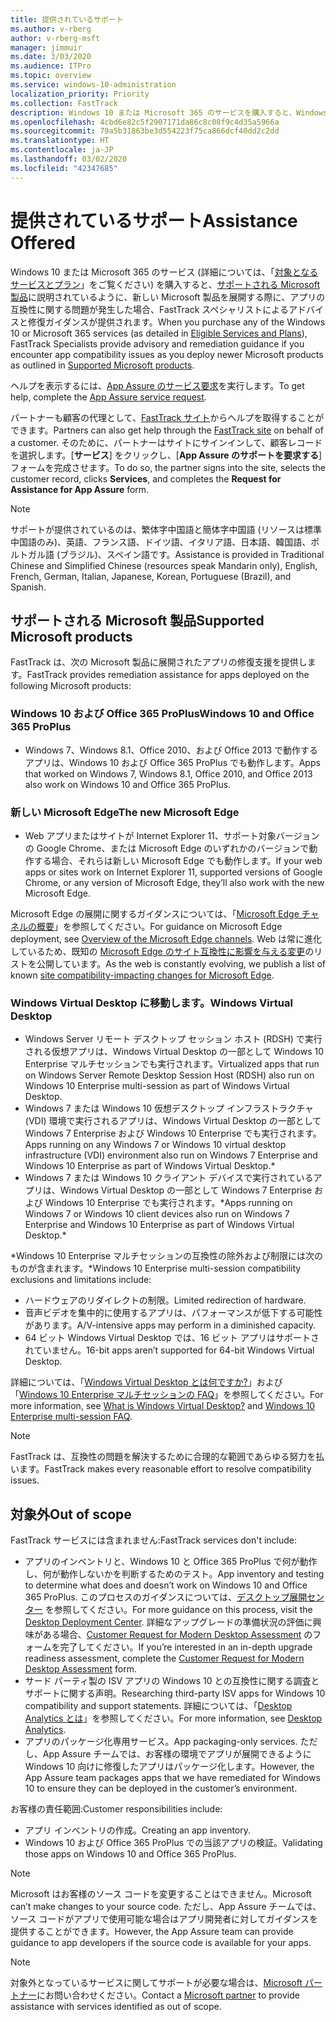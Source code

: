 ```yaml
---
title: 提供されているサポート
ms.author: v-rberg
author: v-rberg-msft
manager: jimmuir
ms.date: 3/03/2020
ms.audience: ITPro
ms.topic: overview
ms.service: windows-10-administration
localization_priority: Priority
ms.collection: FastTrack
description: Windows 10 または Microsoft 365 のサービスを購入すると、Windows 10 や Office 365 ProPlus を展開し、無償で最新の状態を保つ (対象のサブスクリプションにより) 際のサポートとして、FastTrack スペシャリストによるアドバイスと修復ガイダンスが提供されます。
ms.openlocfilehash: 4cbd6e82c5f2907171da86c8c08f9c4d35a5966a
ms.sourcegitcommit: 79a5b31863be3d554223f75ca866dcf40dd2c2dd
ms.translationtype: HT
ms.contentlocale: ja-JP
ms.lasthandoff: 03/02/2020
ms.locfileid: "42347685"
---
```

# <a name="assistance-offered"></a><span data-ttu-id="fa34f-103">提供されているサポート</span><span class="sxs-lookup"><span data-stu-id="fa34f-103">Assistance Offered</span></span>  

<span data-ttu-id="fa34f-104">Windows 10 または Microsoft 365 のサービス (詳細については、「[対象となるサービスとプラン](M365-eligible-services-and-plans.md)」をご覧ください) を購入すると、[サポートされる Microsoft 製品](#supported-microsoft-products)に説明されているように、新しい Microsoft 製品を展開する際に、アプリの互換性に関する問題が発生した場合、FastTrack スペシャリストによるアドバイスと修復ガイダンスが提供されます。</span><span class="sxs-lookup"><span data-stu-id="fa34f-104">When you purchase any of the Windows 10 or Microsoft 365 services (as detailed in [Eligible Services and Plans](M365-eligible-services-and-plans.md)), FastTrack Specialists provide advisory and remediation guidance if you encounter app compatibility issues as you deploy newer Microsoft products as outlined in [Supported Microsoft products](#supported-microsoft-products).</span></span>

<span data-ttu-id="fa34f-105">ヘルプを表示するには、[App Assure のサービス要求](https://go.microsoft.com/fwlink/?linkid=2022721)を実行します。</span><span class="sxs-lookup"><span data-stu-id="fa34f-105">To get help, complete the [App Assure service request](https://go.microsoft.com/fwlink/?linkid=2022721).</span></span>

<span data-ttu-id="fa34f-106">パートナーも顧客の代理として、[FastTrack サイト](https://go.microsoft.com/fwlink/?linkid=780698)からヘルプを取得することができます。</span><span class="sxs-lookup"><span data-stu-id="fa34f-106">Partners can also get help through the [FastTrack site](https://go.microsoft.com/fwlink/?linkid=780698) on behalf of a customer.</span></span> <span data-ttu-id="fa34f-107">そのために、パートナーはサイトにサインインして、顧客レコードを選択します。[**サービス**] をクリックし、[**App Assure のサポートを要求する**] フォームを完成させます。</span><span class="sxs-lookup"><span data-stu-id="fa34f-107">To do so, the partner signs into the site, selects the customer record, clicks **Services**, and completes the **Request for Assistance for App Assure** form.</span></span>

> [!NOTE]
> <span data-ttu-id="fa34f-108">サポートが提供されているのは、繁体字中国語と簡体字中国語 (リソースは標準中国語のみ)、英語、フランス語、ドイツ語、イタリア語、日本語、韓国語、ポルトガル語 (ブラジル)、スペイン語です。</span><span class="sxs-lookup"><span data-stu-id="fa34f-108">Assistance is provided in Traditional Chinese and Simplified Chinese (resources speak Mandarin only), English, French, German, Italian, Japanese, Korean, Portuguese (Brazil), and Spanish.</span></span> 

## <a name="supported-microsoft-products"></a><span data-ttu-id="fa34f-109">サポートされる Microsoft 製品</span><span class="sxs-lookup"><span data-stu-id="fa34f-109">Supported Microsoft products</span></span>

<span data-ttu-id="fa34f-110">FastTrack は、次の Microsoft 製品に展開されたアプリの修復支援を提供します。</span><span class="sxs-lookup"><span data-stu-id="fa34f-110">FastTrack provides remediation assistance for apps deployed on the following Microsoft products:</span></span>

### <a name="windows-10-and-office-365-proplus"></a><span data-ttu-id="fa34f-111">Windows 10 および Office 365 ProPlus</span><span class="sxs-lookup"><span data-stu-id="fa34f-111">Windows 10 and Office 365 ProPlus</span></span>

- <span data-ttu-id="fa34f-112">Windows 7、Windows 8.1、Office 2010、および Office 2013 で動作するアプリは、Windows 10 および Office 365 ProPlus でも動作します。</span><span class="sxs-lookup"><span data-stu-id="fa34f-112">Apps that worked on Windows 7, Windows 8.1, Office 2010, and Office 2013 also work on Windows 10 and Office 365 ProPlus.</span></span>

### <a name="the-new-microsoft-edge"></a><span data-ttu-id="fa34f-113">新しい Microsoft Edge</span><span class="sxs-lookup"><span data-stu-id="fa34f-113">The new Microsoft Edge</span></span>

- <span data-ttu-id="fa34f-114">Web アプリまたはサイトが Internet Explorer 11、サポート対象バージョンの Google Chrome、または Microsoft Edge のいずれかのバージョンで動作する場合、それらは新しい Microsoft Edge でも動作します。</span><span class="sxs-lookup"><span data-stu-id="fa34f-114">If your web apps or sites work on Internet Explorer 11, supported versions of Google Chrome, or any version of Microsoft Edge, they’ll also work with the new Microsoft Edge.</span></span>

<span data-ttu-id="fa34f-115">Microsoft Edge の展開に関するガイダンスについては、「[Microsoft Edge チャネルの概要](https://docs.microsoft.com/DeployEdge/microsoft-edge-channels)」を参照してください。</span><span class="sxs-lookup"><span data-stu-id="fa34f-115">For guidance on Microsoft Edge deployment, see [Overview of the Microsoft Edge channels](https://docs.microsoft.com/DeployEdge/microsoft-edge-channels).</span></span> <span data-ttu-id="fa34f-116">Web は常に進化しているため、既知の [Microsoft Edge のサイト互換性に影響を与える変更](https://docs.microsoft.com/microsoft-edge/web-platform/site-impacting-changes)のリストを公開しています。</span><span class="sxs-lookup"><span data-stu-id="fa34f-116">As the web is constantly evolving, we publish a list of known [site compatibility-impacting changes for Microsoft Edge](https://docs.microsoft.com/microsoft-edge/web-platform/site-impacting-changes).</span></span>

### <a name="windows-virtual-desktop"></a><span data-ttu-id="fa34f-117">Windows Virtual Desktop に移動します。</span><span class="sxs-lookup"><span data-stu-id="fa34f-117">Windows Virtual Desktop</span></span>

- <span data-ttu-id="fa34f-118">Windows Server リモート デスクトップ セッション ホスト (RDSH) で実行される仮想アプリは、Windows Virtual Desktop の一部として Windows 10 Enterprise マルチセッションでも実行されます。</span><span class="sxs-lookup"><span data-stu-id="fa34f-118">Virtualized apps that run on Windows Server Remote Desktop Session Host (RDSH) also run on Windows 10 Enterprise multi-session as part of Windows Virtual Desktop.</span></span>
- <span data-ttu-id="fa34f-119">Windows 7 または Windows 10 仮想デスクトップ インフラストラクチャ (VDI) 環境で実行されるアプリは、Windows Virtual Desktop の一部として Windows 7 Enterprise および Windows 10 Enterprise でも実行されます。</span><span class="sxs-lookup"><span data-stu-id="fa34f-119">Apps running on any Windows 7 or Windows 10 virtual desktop infrastructure (VDI) environment also run on Windows 7 Enterprise and Windows 10 Enterprise as part of Windows Virtual Desktop.\*</span></span>
- <span data-ttu-id="fa34f-120">Windows 7 または Windows 10 クライアント デバイスで実行されているアプリは、Windows Virtual Desktop の一部として Windows 7 Enterprise および Windows 10 Enterprise でも実行されます。\*</span><span class="sxs-lookup"><span data-stu-id="fa34f-120">Apps running on Windows 7 or Windows 10 client devices also run on Windows 7 Enterprise and Windows 10 Enterprise as part of Windows Virtual Desktop.\*</span></span>

<span data-ttu-id="fa34f-121">\*Windows 10 Enterprise マルチセッションの互換性の除外および制限には次のものが含まれます。</span><span class="sxs-lookup"><span data-stu-id="fa34f-121">\*Windows 10 Enterprise multi-session compatibility exclusions and limitations include:</span></span>
- <span data-ttu-id="fa34f-122">ハードウェアのリダイレクトの制限。</span><span class="sxs-lookup"><span data-stu-id="fa34f-122">Limited redirection of hardware.</span></span>
- <span data-ttu-id="fa34f-123">音声ビデオを集中的に使用するアプリは、パフォーマンスが低下する可能性があります。</span><span class="sxs-lookup"><span data-stu-id="fa34f-123">A/V-intensive apps may perform in a diminished capacity.</span></span>
- <span data-ttu-id="fa34f-124">64 ビット Windows Virtual Desktop では、16 ビット アプリはサポートされていません。</span><span class="sxs-lookup"><span data-stu-id="fa34f-124">16-bit apps aren’t supported for 64-bit Windows Virtual Desktop.</span></span>

<span data-ttu-id="fa34f-125">詳細については、「[Windows Virtual Desktop とは何ですか?](https://docs.microsoft.com/azure/virtual-desktop/overview)」および「[Windows 10 Enterprise マルチセッションの FAQ](https://docs.microsoft.com/azure/virtual-desktop/windows-10-multisession-faq)」を参照してください。</span><span class="sxs-lookup"><span data-stu-id="fa34f-125">For more information, see [What is Windows Virtual Desktop?](https://docs.microsoft.com/azure/virtual-desktop/overview) and [Windows 10 Enterprise multi-session FAQ](https://docs.microsoft.com/azure/virtual-desktop/windows-10-multisession-faq).</span></span>

> [!NOTE]
> <span data-ttu-id="fa34f-126">FastTrack は、互換性の問題を解決するために合理的な範囲であらゆる努力を払います。</span><span class="sxs-lookup"><span data-stu-id="fa34f-126">FastTrack makes every reasonable effort to resolve compatibility issues.</span></span> 

## <a name="out-of-scope"></a><span data-ttu-id="fa34f-127">対象外</span><span class="sxs-lookup"><span data-stu-id="fa34f-127">Out of scope</span></span>

<span data-ttu-id="fa34f-128">FastTrack サービスには含まれません:</span><span class="sxs-lookup"><span data-stu-id="fa34f-128">FastTrack services don't include:</span></span>
- <span data-ttu-id="fa34f-129">アプリのインベントリと、Windows 10 と Office 365 ProPlus で何が動作し、何が動作しないかを判断するためのテスト。</span><span class="sxs-lookup"><span data-stu-id="fa34f-129">App inventory and testing to determine what does and doesn’t work on Windows 10 and Office 365 ProPlus.</span></span> <span data-ttu-id="fa34f-130">このプロセスのガイダンスについては、[デスクトップ展開センター](https://go.microsoft.com/fwlink/?linkid=2080140) を参照してください。</span><span class="sxs-lookup"><span data-stu-id="fa34f-130">For more guidance on this process, visit the [Desktop Deployment Center](https://go.microsoft.com/fwlink/?linkid=2080140).</span></span> <span data-ttu-id="fa34f-131">詳細なアップグレードの準備状況の評価に興味がある場合、[Customer Request for Modern Desktop Assessment](https://go.microsoft.com/fwlink/?linkid=2053818) のフォームを完了してください。</span><span class="sxs-lookup"><span data-stu-id="fa34f-131">If you’re interested in an in-depth upgrade readiness assessment, complete the [Customer Request for Modern Desktop Assessment](https://go.microsoft.com/fwlink/?linkid=2053818) form.</span></span>
- <span data-ttu-id="fa34f-132">サード パーティ製の ISV アプリの Windows 10 との互換性に関する調査とサポートに関する声明。</span><span class="sxs-lookup"><span data-stu-id="fa34f-132">Researching third-party ISV apps for Windows 10 compatibility and support statements.</span></span> <span data-ttu-id="fa34f-133">詳細については、「[Desktop Analytics とは](https://docs.microsoft.com/sccm/desktop-analytics/overview)」を参照してください。</span><span class="sxs-lookup"><span data-stu-id="fa34f-133">For more information, see [Desktop Analytics](https://docs.microsoft.com/sccm/desktop-analytics/overview).</span></span>
- <span data-ttu-id="fa34f-134">アプリのパッケージ化専用サービス。</span><span class="sxs-lookup"><span data-stu-id="fa34f-134">App packaging-only services.</span></span> <span data-ttu-id="fa34f-135">ただし、App Assure チームでは、お客様の環境でアプリが展開できるように Windows 10 向けに修復したアプリはパッケージ化します。</span><span class="sxs-lookup"><span data-stu-id="fa34f-135">However, the App Assure team packages apps that we have remediated for Windows 10 to ensure they can be deployed in the customer’s environment.</span></span>

<span data-ttu-id="fa34f-136">お客様の責任範囲:</span><span class="sxs-lookup"><span data-stu-id="fa34f-136">Customer responsibilities include:</span></span>
- <span data-ttu-id="fa34f-137">アプリ インベントリの作成。</span><span class="sxs-lookup"><span data-stu-id="fa34f-137">Creating an app inventory.</span></span>
- <span data-ttu-id="fa34f-138">Windows 10 および Office 365 ProPlus での当該アプリの検証。</span><span class="sxs-lookup"><span data-stu-id="fa34f-138">Validating those apps on Windows 10 and Office 365 ProPlus.</span></span>

> [!NOTE]
> <span data-ttu-id="fa34f-139">Microsoft はお客様のソース コードを変更することはできません。</span><span class="sxs-lookup"><span data-stu-id="fa34f-139">Microsoft can’t make changes to your source code.</span></span> <span data-ttu-id="fa34f-140">ただし、App Assure チームでは、ソース コードがアプリで使用可能な場合はアプリ開発者に対してガイダンスを提供することができます。</span><span class="sxs-lookup"><span data-stu-id="fa34f-140">However, the App Assure team can provide guidance to app developers if the source code is available for your apps.</span></span>

> [!NOTE]
> <span data-ttu-id="fa34f-141">対象外となっているサービスに関してサポートが必要な場合は、[Microsoft パートナー](https://go.microsoft.com/fwlink/?linkid=2080150)にお問い合わせください。</span><span class="sxs-lookup"><span data-stu-id="fa34f-141">Contact a [Microsoft partner](https://go.microsoft.com/fwlink/?linkid=2080150) to provide assistance with services identified as out of scope.</span></span>
